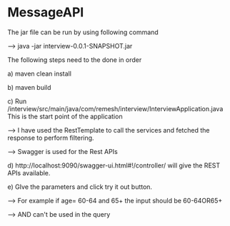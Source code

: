 # MessageAPI

 The jar file can be run by using following command
 
 --> java -jar interview-0.0.1-SNAPSHOT.jar
 
 The following steps need to the done in order
 
 a) maven clean install
 
 b) maven build
 
 c) Run /interview/src/main/java/com/remesh/interview/InterviewApplication.java
    This is the start point of the application
 
 --> I have used the RestTemplate to call the services and fetched the response to perform filtering.
 
 --> Swagger is used for the Rest APIs
 
 d) http://localhost:9090/swagger-ui.html#!/controller/ will give the REST APIs available.
 
 e) GIve the parameters and click try it out button.
 
 --> For example if age= 60-64 and 65+ the input should be 60-64OR65+
 
 --> AND can't be used in the query
